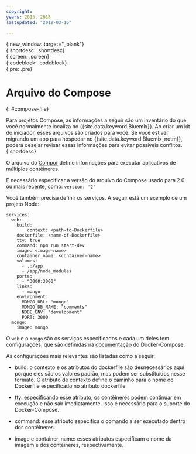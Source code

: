 ```yaml
---
copyright:
years: 2015, 2018
lastupdated: "2018-03-16"

---
```


{:new_window: target="_blank"}  
{:shortdesc: .shortdesc}  
{:screen: .screen}  
{:codeblock: .codeblock}  
{:pre: .pre}  

# Arquivo do Compose
{: #compose-file}

Para projetos Compose, as informações a seguir são um inventário do que você normalmente localiza no {{site.data.keyword.Bluemix}}. Ao criar um kit do iniciador, esses arquivos são criados para você. Se você estiver migrando um app para hospedar no {{site.data.keyword.Bluemix_notm}}, poderá desejar revisar essas informações para evitar possíveis conflitos.
{:shortdesc}

O arquivo do [Compor](https://docs.docker.com/compose/overview/) define informações para executar aplicativos de múltiplos contêineres.

É necessário especificar a versão do arquivo do Compose usado para 2.0 ou mais recente, como:
`version: '2'`

Você também precisa definir os serviços. A seguir está um exemplo de um projeto Node:
```
services:
  web:
    build:
    	context: <path-to-Dockerfile>
	dockerfile: <name-of-Dockerfile>
    tty: true
    command: npm run start-dev
    image: <image-name>
    container_name: <container-name>
    volumes:
      - .:/app
      - /app/node_modules
    ports:
      - "3000:3000"
    links:
      - mongo
    environment:
      MONGO_URL: "mongo"
      MONGO_DB_NAME: "comments"
      NODE_ENV: "development"
      PORT: 3000
  mongo:
    image: mongo
```

O `web` e o `mongo` são os serviços especificados e cada um deles tem configurações, que são definidas na [documentação](https://docs.docker.com/compose/compose-file/compose-file-v2/) do Docker-Compose.

As configurações mais relevantes são listadas como a seguir:

* build: o contexto e os atributos do dockerfile são desnecessários aqui porque eles são os valores padrão, mas podem ser substituídos nesse formato. O atributo de contexto define o caminho para o nome do Dockerfile especificado no atributo dockerfile.

* tty: especificando esse atributo, os contêineres podem continuar em execução e não sair imediatamente. Isso é necessário para o suporte do Docker-Compose.

* command: esse atributo especifica o comando a ser executado dentro dos contêineres.

* image e container_name: esses atributos especificam o nome da imagem e dos contêineres, respectivamente.


